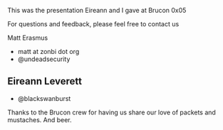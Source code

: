 This was the presentation Eireann and I gave at Brucon 0x05

For questions and feedback, please feel free to contact us

Matt Erasmus
 - matt at zonbi dot org
 - @undeadsecurity

Eireann Leverett
 - 	
 - @blackswanburst

 Thanks to the Brucon crew for having us share our love of packets 
 and mustaches. And beer. 